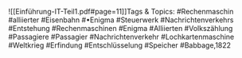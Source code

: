 
![[Einführung-IT-Teil1.pdf#page=11]]Tags & Topics:
   #Rechenmaschin
   #alliierter
   #Eisenbahn
   #•Enigma
   #Steuerwerk
   #Nachrichtenverkehrs
   #Entstehung
   #Rechenmaschinen
   #Enigma
   #Alliierten
   #Volkszählung
   #Passagiere
   #Passagier
   #Nachrichtenverkehr
   #Lochkartenmaschine
   #Weltkrieg
   #Erfindung
   #Entschlüsselung
   #Speicher
   #Babbage,1822